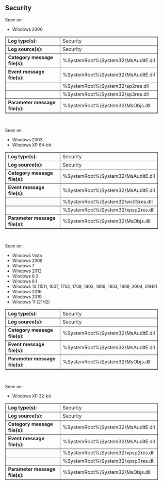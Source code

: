 ## Security

Seen on:
* Windows 2000

<table border="1" class="docutils">
  <tbody>
    <tr>
      <td><b>Log type(s):</b></td>
      <td>Security</td>
    </tr>
    <tr>
      <td><b>Log source(s):</b></td>
      <td>Security</td>
    </tr>
    <tr>
      <td><b>Category message file(s):</b></td>
      <td>%SystemRoot%\System32\MsAuditE.dll</td>
    </tr>
    <tr>
      <td><b>Event message file(s):</b></td>
      <td>%SystemRoot%\System32\MsAuditE.dll</td>
    </tr>
    <tr>
      <td>&nbsp;</td>
      <td>%SystemRoot%\System32\sp2res.dll</td>
    </tr>
    <tr>
      <td>&nbsp;</td>
      <td>%SystemRoot%\System32\sp3res.dll</td>
    </tr>
    <tr>
      <td><b>Parameter message file(s):</b></td>
      <td>%SystemRoot%\System32\MsObjs.dll</td>
    </tr>
  </tbody>
</table>

&nbsp;

Seen on:
* Windows 2003
* Windows XP 64-bit

<table border="1" class="docutils">
  <tbody>
    <tr>
      <td><b>Log type(s):</b></td>
      <td>Security</td>
    </tr>
    <tr>
      <td><b>Log source(s):</b></td>
      <td>Security</td>
    </tr>
    <tr>
      <td><b>Category message file(s):</b></td>
      <td>%SystemRoot%\System32\MsAuditE.dll</td>
    </tr>
    <tr>
      <td><b>Event message file(s):</b></td>
      <td>%SystemRoot%\System32\MsAuditE.dll</td>
    </tr>
    <tr>
      <td>&nbsp;</td>
      <td>%SystemRoot%\System32\ws03res.dll</td>
    </tr>
    <tr>
      <td>&nbsp;</td>
      <td>%SystemRoot%\System32\xpsp2res.dll</td>
    </tr>
    <tr>
      <td><b>Parameter message file(s):</b></td>
      <td>%SystemRoot%\System32\MsObjs.dll</td>
    </tr>
  </tbody>
</table>

&nbsp;

Seen on:
* Windows Vista
* Windows 2008
* Windows 7
* Windows 2012
* Windows 8.0
* Windows 8.1
* Windows 10 (1511, 1607, 1703, 1709, 1803, 1809, 1903, 1909, 2004, 20H2)
* Windows 2016
* Windows 2019
* Windows 11 (21H2)

<table border="1" class="docutils">
  <tbody>
    <tr>
      <td><b>Log type(s):</b></td>
      <td>Security</td>
    </tr>
    <tr>
      <td><b>Log source(s):</b></td>
      <td>Security</td>
    </tr>
    <tr>
      <td><b>Category message file(s):</b></td>
      <td>%SystemRoot%\System32\MsAuditE.dll</td>
    </tr>
    <tr>
      <td><b>Event message file(s):</b></td>
      <td>%SystemRoot%\System32\MsAuditE.dll</td>
    </tr>
    <tr>
      <td><b>Parameter message file(s):</b></td>
      <td>%SystemRoot%\System32\MsObjs.dll</td>
    </tr>
  </tbody>
</table>

&nbsp;

Seen on:
* Windows XP 32-bit

<table border="1" class="docutils">
  <tbody>
    <tr>
      <td><b>Log type(s):</b></td>
      <td>Security</td>
    </tr>
    <tr>
      <td><b>Log source(s):</b></td>
      <td>Security</td>
    </tr>
    <tr>
      <td><b>Category message file(s):</b></td>
      <td>%SystemRoot%\System32\MsAuditE.dll</td>
    </tr>
    <tr>
      <td><b>Event message file(s):</b></td>
      <td>%SystemRoot%\System32\MsAuditE.dll</td>
    </tr>
    <tr>
      <td>&nbsp;</td>
      <td>%SystemRoot%\System32\xpsp2res.dll</td>
    </tr>
    <tr>
      <td>&nbsp;</td>
      <td>%SystemRoot%\System32\xpsp3res.dll</td>
    </tr>
    <tr>
      <td><b>Parameter message file(s):</b></td>
      <td>%SystemRoot%\System32\MsObjs.dll</td>
    </tr>
  </tbody>
</table>

&nbsp;


